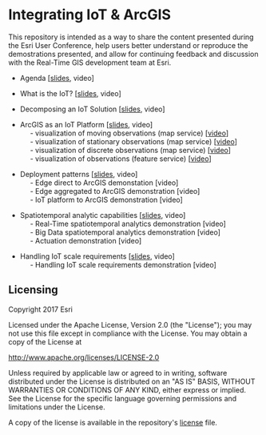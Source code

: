 # Integrating IoT & ArcGIS

This repository is intended as a way to share the content presented during the Esri User Conference, help users better understand or reproduce the demostrations presented, and allow for continuing feedback and discussion with the Real-Time GIS development team at Esri.

- Agenda [<a href="https://esri.box.com/s/bchtawkhjdadivu1bqb7p1hn7ylkh908">slides</a>, video]<br>
- What is the IoT? [<a href="https://esri.box.com/s/apsidwlfxp2ak34nfhf45wtcgaitvear">slides</a>, video]<br>
- Decomposing an IoT Solution [<a href="https://esri.box.com/s/21eyz4e3wettsn808shzdq3zxbmgkd26">slides</a>, video]<br>
- ArcGIS as an IoT Platform [<a href="https://esri.box.com/s/y2q0a4f7movk9bk2h2o00h6se5w4rqnm">slides</a>, video]<br>
&nbsp;&nbsp;&nbsp;&nbsp; - visualization of moving observations (map service) [<a href="https://esri.box.com/s/d50y6ubdz6500ngglamnv8ntia8hvmik">video</a>]<br>
&nbsp;&nbsp;&nbsp;&nbsp; - visualization of stationary observations (map service) [<a href="https://esri.box.com/s/owiwdd1emtxu55wfuxr9t24hh5e1bma8">video</a>]<br>
&nbsp;&nbsp;&nbsp;&nbsp; - visualization of discrete observations (map service) [<a href="https://esri.box.com/s/8or3cg72qzzf5h9lp4u7ersck7vgt691">video</a>]<br>
&nbsp;&nbsp;&nbsp;&nbsp; - visualization of observations (feature service) [<a href="https://esri.box.com/s/snzegnsiowrpkb2l15j02drng4o63h65">video</a>]<br>

- Deployment patterns [<a href="https://esri.box.com/s/08k7wtf9duvacxwc132t1tw6xiujzkjo">slides</a>, video]<br>
&nbsp;&nbsp;&nbsp;&nbsp; - Edge direct to ArcGIS demonstation [video]<br>
&nbsp;&nbsp;&nbsp;&nbsp; - Edge aggregated to ArcGIS demonstration [video]</i><br>
&nbsp;&nbsp;&nbsp;&nbsp; - IoT platform to ArcGIS demonstration [video]</i><br>
- Spatiotemporal analytic capabilities [<a href="https://esri.box.com/s/espj1rxqafb1j51t66ykp2lexnfye6p8">slides</a>, video]<br>
&nbsp;&nbsp;&nbsp;&nbsp; - Real-Time spatiotemporal analytics demonstration [video]<br>
&nbsp;&nbsp;&nbsp;&nbsp; - Big Data spatiotemporal analytics demonstration [video]<br>
&nbsp;&nbsp;&nbsp;&nbsp; - Actuation demonstration [video]<br>
- Handling IoT scale requirements [<a href="https://esri.box.com/s/ehcdhpbw4en13ph1ixsk2rqpwrtvbzm0">slides</a>, video] <br>
&nbsp;&nbsp;&nbsp;&nbsp; - Handling IoT scale requirements demonstration [video]<br>

## Licensing
Copyright 2017 Esri

Licensed under the Apache License, Version 2.0 (the "License");
you may not use this file except in compliance with the License.
You may obtain a copy of the License at

   http://www.apache.org/licenses/LICENSE-2.0

Unless required by applicable law or agreed to in writing, software
distributed under the License is distributed on an "AS IS" BASIS,
WITHOUT WARRANTIES OR CONDITIONS OF ANY KIND, either express or implied.
See the License for the specific language governing permissions and
limitations under the License.

A copy of the license is available in the repository's [license](LICENSE?raw=true) file.
